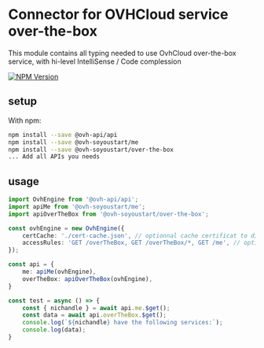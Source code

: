 # Connector for OVHCloud service over-the-box

This module contains all typing needed to use OvhCloud over-the-box service, with hi-level IntelliSense / Code complession

[![NPM Version](https://img.shields.io/npm/v/@ovh-soyoustart/over-the-box.svg?style=flat)](https://www.npmjs.org/package/@ovh-soyoustart/over-the-box)

## setup

With npm:
````bash
npm install --save @ovh-api/api
npm install --save @ovh-soyoustart/me
npm install --save @ovh-soyoustart/over-the-box
... Add all APIs you needs
````

## usage

````typescript
import OvhEngine from '@ovh-api/api';
import apiMe from '@ovh-soyoustart/me';
import apiOverTheBox from '@ovh-soyoustart/over-the-box';

const ovhEngine = new OvhEngine({ 
    certCache: './cert-cache.json', // optionnal cache certificat to disk
    accessRules: 'GET /overTheBox, GET /overTheBox/*, GET /me', // optionnal limit the requested privileges.
});

const api = {
    me: apiMe(ovhEngine),
    overTheBox: apiOverTheBox(ovhEngine),
}

const test = async () => {
    const { nichandle } = await api.me.$get();
    const data = await api.overTheBox.$get();
    console.log(`${nichandle} have the following services:`);
    console.log(data);
}

````